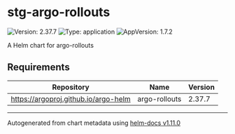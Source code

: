 # stg-argo-rollouts

![Version: 2.37.7](https://img.shields.io/badge/Version-2.37.7-informational?style=flat-square) ![Type: application](https://img.shields.io/badge/Type-application-informational?style=flat-square) ![AppVersion: 1.7.2](https://img.shields.io/badge/AppVersion-1.7.2-informational?style=flat-square)

A Helm chart for argo-rollouts

## Requirements

| Repository | Name | Version |
|------------|------|---------|
| https://argoproj.github.io/argo-helm | argo-rollouts | 2.37.7 |

----------------------------------------------
Autogenerated from chart metadata using [helm-docs v1.11.0](https://github.com/norwoodj/helm-docs/releases/v1.11.0)
